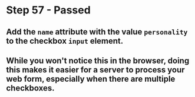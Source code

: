 # Step 57 - Passed
## Add the `name` attribute with the value `personality` to the checkbox `input` element.

## While you won't notice this in the browser, doing this makes it easier for a server to process your web form, especially when there are multiple checkboxes.
